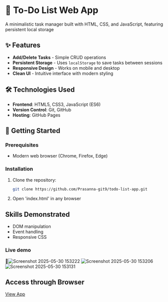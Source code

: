 # 📝 To-Do List Web App

A minimalistic task manager built with HTML, CSS, and JavaScript, featuring persistent local storage

## ✨ Features
- **Add/Delete Tasks** - Simple CRUD operations
- **Persistent Storage** - Uses `localStorage` to save tasks between sessions
- **Responsive Design** - Works on mobile and desktop
- **Clean UI** - Intuitive interface with modern styling

## 🛠️ Technologies Used
- **Frontend**: HTML5, CSS3, JavaScript (ES6)
- **Version Control**: Git, GitHub
- **Hosting**: GitHub Pages

## 🚀 Getting Started
### Prerequisites
- Modern web browser (Chrome, Firefox, Edge)

### Installation
1. Clone the repository:
   ```bash
   git clone https://github.com/Prasanna-git9/todo-list-app.git
2. Open 'index.html' in any browser


## Skills Demonstrated
- DOM manipulation
- Event handling
- Responsive CSS

### Live demo 
🔗![Screenshot 2025-05-30 153222](https://github.com/user-attachments/assets/c6149b02-1e92-4824-b7b6-8178e6b31d73)
![Screenshot 2025-05-30 153206](https://github.com/user-attachments/assets/afa035f8-2fdd-4475-ad82-98a7689c1366)
![Screenshot 2025-05-30 153131](https://github.com/user-attachments/assets/d3d4a576-c606-4ff4-9d2c-c80e719091d8)

## Access through Browser
  [View App](https://Prasanna-git9.github.io/todo-list-app/) 
